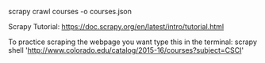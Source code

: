scrapy crawl courses -o courses.json

Scrapy Tutorial:
https://doc.scrapy.org/en/latest/intro/tutorial.html

To practice scraping the webpage you want type this in the terminal:
scrapy shell 'http://www.colorado.edu/catalog/2015-16/courses?subject=CSCI'

